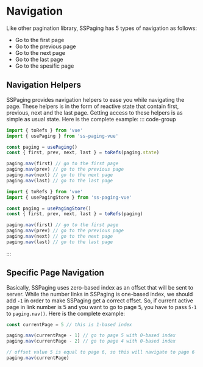 # Navigation
Like other pagination library, SSPaging has 5 types of navigation as follows:
- Go to the first page
- Go to the previous page
- Go to the next page
- Go to the last page
- Go to the spesific page

## Navigation Helpers
SSPaging provides navigation helpers to ease you while navigating the page. These helpers is in the form of reactive state that contain first, previous, next and the last page. Getting access to these helpers is as simple as usual state. Here is the complete example:
::: code-group
```js [Composition API]
import { toRefs } from 'vue'
import { usePaging } from 'ss-paging-vue'

const paging = usePaging()
const { first, prev, next, last } = toRefs(paging.state)

paging.nav(first) // go to the first page
paging.nav(prev) // go to the previous page
paging.nav(next) // go to the next page
paging.nav(last) // go to the last page
```
```js [Pinia]
import { toRefs } from 'vue'
import { usePagingStore } from 'ss-paging-vue'

const paging = usePagingStore()
const { first, prev, next, last } = toRefs(paging)

paging.nav(first) // go to the first page
paging.nav(prev) // go to the previous page
paging.nav(next) // go to the next page
paging.nav(last) // go to the last page
```

:::

## Specific Page Navigation
Basically, SSPaging uses zero-based index as an offset that will be sent to server. While the number links in SSPaging is one-based index, we should add `-1` in order to make SSPaging get a correct offset. So, if current active page in link number is 5 and you want to go to page 5, you have to pass `5-1` to `paging.nav()`. Here is the complete example:
```js
const currentPage = 5 // this is 1-based index

paging.nav(currentPage - 1) // go to page 5 with 0-based index
paging.nav(currentPage - 2) // go to page 4 with 0-based index

// offset value 5 is equal to page 6, so this will navigate to page 6
paging.nav(currentPage) 
```
